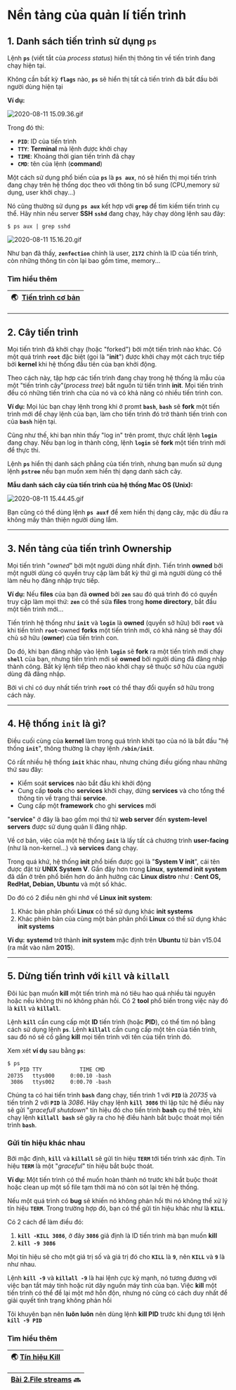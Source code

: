 # Nền tảng của quản lí tiến trình

## 1. Danh sách tiến trình sử dụng **`ps`**

Lệnh **`ps`** (viết tắt của *process status*) hiển thị thông tin về tiến trình đang chạy hiện tại.

Không cần bất kỳ **`flags`** nào, **`ps`** sẽ hiển thị tất cả tiến trình đã bắt đầu bởi người dùng hiện tại

**Ví dụ:**    

![2020-08-11 15.09.36.gif](https://raw.githubusercontent.com/Zenfection/Image/master/2020/08/11-15-10-01-2020-08-11%2015.09.36.gif)

Trong đó thì:

- **`PID`**: ID của tiến trình
- **`TTY`**: **Terminal** mà lệnh được khởi chạy
- **`TIME`**: Khoảng thời gian tiến trình đã chạy
- **`CMD`**: tên của lệnh (**command**)

Một cách sử dụng phổ biến của **`ps`** là **`ps aux`**, nó sẽ hiển thị mọi tiến trình đang chạy trên hệ thống dọc theo với thông tin bổ sung (CPU,memory sử dụng, user khởi chạy...)

Nó cũng thường sử dụng **`ps aux`** kết hợp với **`grep`** để tìm kiếm tiến trình cụ thể. Hãy nhìn nếu server **SSH** **`sshd`** đang chạy, hãy chạy dòng lệnh sau đây:

```shell
$ ps aux | grep sshd
```

![2020-08-11 15.16.20.gif](https://raw.githubusercontent.com/Zenfection/Image/master/2020/08/11-15-17-28-2020-08-11%2015.16.20.gif)

Như bạn đã thấy, **`zenfection`** chính là user, **`2172`** chính là ID của tiến trình, còn những thông tin còn lại bao gồm time,  memory...

### Tìm hiểu thêm

| 🌏  [Tiến trình cơ bản](http://www.tldp.org/LDP/intro-linux/html/sect_04_01.html) |
| --------------------------------------------------------------------------------- |

---

## 2. Cây tiến trình

Mọi tiến trình đã khởi chạy (hoặc "forked") bởi một tiến trình nào khác. Có một quá trình **`root`** đặc biệt (gọi là "**init**") được khởi chạy một cách trực tiếp bởi **kernel** khi hệ thống đầu tiên của bạn khởi động.

Theo cách này, tập hợp các tiến trình đang chạy trong hệ thống là mẫu của một "tiến trình cây"(*process tree*) bắt nguồn từ tiến trình **init**. Mọi tiến trình đều có những tiến trình cha của nó và có khả năng có nhiều tiến trình con.

**Ví dụ:** Mọi lúc bạn chạy lệnh trong khi ở promt **`bash`**, **`bash`** sẽ **fork** một tiến trình mới để chạy lệnh của bạn, làm cho tiến trình đó trở thành tiến trình con của **`bash`** hiện tại.

Cũng như thế, khi bạn nhìn thấy "log in" trên promt, thực chất lệnh **`login`** đang chạy. Nếu bạn log in thành công, lệnh **`login`** sẽ **fork** một tiến trình mới để thực thi.

Lệnh **`ps`** hiển thị danh sách phẳng của tiến trình, nhưng bạn muốn sử dụng lệnh **`pstree`** nếu bạn muốn xem hiển thị dạng danh sách cây.

**Mẫu danh sách cây của tiến trình của hệ thống Mac OS (Unix):**

![2020-08-11 15.44.45.gif](https://raw.githubusercontent.com/Zenfection/Image/master/2020/08/11-15-45-40-2020-08-11%2015.44.45.gif)

Bạn cũng có thể dùng lệnh **`ps auxf`** để xem hiển thị dạng cây, mặc dù đầu ra không mấy thân thiện người dùng lắm.

---

## 3. Nền tảng của tiến trình Ownership

Mọi tiến trình "*owned*" bởi một người dùng nhất định. Tiến trình **owned** bởi một người dùng có quyền truy cập làm bất kỳ thứ gì mà người dùng có thể làm nếu họ đăng nhập trực tiếp.

**Ví dụ:** Nếu **files** của bạn  đã **owned** bởi **`zen`** sau đó quá trình đó có quyền truy cập làm mọi thứ: **`zen`** có thể sửa **files** trong **home directory**, bắt đầu một tiến trình mới...

Tiến trình hệ thống như **`init`** và **`login`** là **owned** (quyền sở hữu) bởi **`root`** và khi tiến trình **`root`**-owned **forks** một tiến trình mới, có khả năng sẽ thay đổi chủ sở hữu (**owner**) của tiến trình con.

Do đó, khi bạn đăng nhập vào lệnh **`login`** sẽ **fork** ra một tiến trình mới chạy **`shell`** của bạn, nhưng tiến trình mới sẽ **owned** bởi người dùng đã đăng nhập thành công. Bất kỳ lệnh tiếp theo nào khởi chạy sẽ thuộc sở hữu của người dùng đã đăng nhập.

Bởi vì chỉ có duy nhất tiến trình **`root`** có thể thay đổi quyền sở hữu trong cách này.

---

## 4. Hệ thống **`init`** là gì?

Điều cuối cùng của **kernel** làm trong quá trình khởi tạo của nó là bắt đầu "hệ thống **`init`**", thông thường là chạy lệnh **``/sbin/init``**.

Có rất nhiều hệ thống **`init`** khác nhau, nhưng chúng điều giống nhau những thứ sau đây:

- Kiểm soát **services** nào bắt đầu khi khởi động
- Cung cấp **tools** cho **services** khởi chạy, dừng **services** và cho tổng thể thông tin về trạng thái **service**.
- Cung cấp một **framework** cho ghi **services** mới

"**service**" ở đây là bao gồm mọi thứ từ **web server** đến **system-level servers** được sử dụng quản lí đăng nhập.

Về cơ bản, việc của một hệ thống **`init`** là lấy tất cả chương trình **user-facing** (như là non-kernel...) và **services** đang chạy.

Trong quá khứ, hệ thống **init** phổ biến được gọi là "**System V init**", cái tên được đặt từ **UNIX System V**. Gần đây hơn trong **Linux**, **systemd init system** đã dần ở trên phổ biến hơn do ảnh hưởng các **Linux distro** như : **Cent OS, RedHat, Debian, Ubuntu** và một số khác.

Do đó có 2 điều nên ghi nhớ về **Linux init system**:

1. Khác bản phân phối **Linux** có thể sử dụng khác **init systems**
2. Khác phiên bản của cùng một bản phân phối **Linux** có thể sử dụng khác **init systems**

**Ví dụ:** **systemd** trở thành **init system** mặc định trên **Ubuntu** từ bản v15.04 (ra mắt vào năm **2015**).

---

## 5. Dừng tiến trình với **`kill`** và **`killall`**

Đôi lúc bạn muốn **kill** một tiến trình mà nó tiêu hao quá nhiều tài nguyên hoặc nếu không thì nó không phản hồi. Có 2 **tool** phổ biến trong việc này đó là **`kill`** và **`killall`**.

Lệnh **`kill`** cần cung cấp một **ID** tiến trình (hoặc **PID**), có thể tìm nó bằng cách sử dụng lệnh **`ps`**. Lệnh **`killall`** cần cung cấp một tên của tiến trình, sau đó nó sẽ cố gắng **kill** mọi tiến trình với tên của tiến trình đó.

Xem xét **ví dụ** sau bằng **`ps`**:

```shell
$ ps
    PID TTY            TIME CMD
20735   ttys000     0:00.10 -bash
 3086   ttys002     0:00.70 -bash
```

Chúng ta có hai tiến trình **`bash`** đang chạy, tiến trình 1 với **`PID`** là *20735* và tiến trình 2 với **`PID`** là *3086*. Hãy chạy lệnh **`kill 3086`** thì lập tức hệ điều này sẽ gửi "*gracefull shutdown*" tín hiệu đó cho tiến trình **bash** cụ thể trên, khi chạy lệnh **`killall bash`** sẽ gây ra cho hệ điều hành bắt buộc thoát mọi tiến trình **`bash`**.

### Gửi tín hiệu khác nhau

Bởi mặc định, **`kill`** và **`killall`** sẽ gửi tín hiệu **`TERM`** tới tiến trình xác định. Tín hiệu **`TERM`** là một "*graceful*" tín hiệu bắt buộc thoát.

**Ví dụ:** Một tiến trình có thể muốn hoàn thành nó trước khi bắt buộc thoát hoặc clean up một số file tạm thời mà nó còn sót lại trên hệ thống.

Nếu một quá trình có **bug** sẽ khiến nó không phản hồi thì nó không thể xử lý tín hiệu **`TERM`**. Trong trường hợp đó, bạn có thể gửi tín hiệu khác như là **`KILL`**.

Có 2 cách để làm điều đó:

1. **`kill -KILL 3086`**, ở đây **`3086`** giả định là ID tiến trình mà bạn muốn **kill**
2. **`kill -9 3086`**

Mọi tín hiệu sẽ cho một giá trị số và giá trị đó cho **`KILL`** là **`9`**, nên **`KILL`** và **`9`** là như nhau.

Lệnh **`kill -9`** và **`killall -9`** là hai lệnh cực kỳ mạnh, nó tương đương với việc bạn tắt máy tính hoặc rút dây nguồn máy tính của bạn. Việc **kill** một tiến trình có thể để lại một mớ hỗn độn, nhưng nó cũng có cách duy nhất để giải quyết tình trạng không phản hồi

Tôi khuyên bạn nên **luôn luôn** nên dùng lệnh **kill PID** trước khi đụng tới lệnh **`kill -9 PID`**

### Tìm hiểu thêm

| 🌏 [Tín hiệu Kill](http://tldp.org/LDP/Bash-Beginners-Guide/html/sect_12_01.html) |
| --------------------------------------------------------------------------------- |

| [Bài 2.File streams](https://github.com/Zenfection/Linux-for-babies/blob/master/Jobs%20%26%20Processes%2C%20Data%20Manipulation/2.File%20Streams.md) 🔜 |
| ------------------------------------------------------------------------------------------------------------------------------------------------------- |
